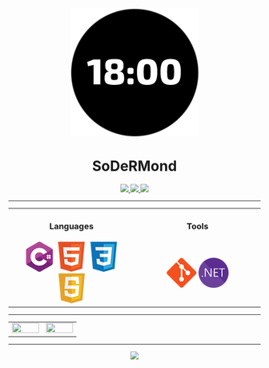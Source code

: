 <div align="center">
	<img src="src/images/sodermond.png" />
	<h1>SoDeRMond</h1>
</div>

<div align="center">
	<a target="blank" href="https://github.com/SoDeRMond">
		<img src="https://img.shields.io/badge/github-%2324292e.svg?&style=for-the-badge&logo=github&logoColor=white">
	</a>
	<a target="blank" href="https://stackoverflow.com/users/21290440">
		<img src="https://img.shields.io/badge/stackoverflow-%2324292e.svg?&style=for-the-badge&logo=stackoverflow&logoColor=white">
	</a>
	<a target="blank" href="https://leetcode.com/SoDeRMond">
		<img src="https://img.shields.io/badge/leetcode-%2324292e.svg?&style=for-the-badge&logo=leetcode&logoColor=white">
	</a>
</div>

***

<table>
	<tr>
		<td style="width:33%; text-align:center">
			<h3>Languages</h3>
		</td>
		<td style="width:33%; text-align:center">
			<h3>Tools</h3>
		</td>
	</tr>
	<tr height="120">
		<td style="width:33%; text-align:center">
			<img src="src/images/languages/csharp.png" title="C#" width="60" height="60" />
			<img src="src/images/languages/html.png" title="HTML" width="60" height="60" />
			<img src="src/images/languages/css.png" title="CSS" width="60" height="60" />
			<img src="src/images/languages/js.png" title="JS" width="60" height="60" />
		</td>
		<td style="width:33%; text-align:center">
			<img src="src/images/tools/git.png" title="Git" width="60" height="60" />
			<img src="src/images/tools/dotnet.png" title=".NET" width="60" height="60" />
		</td>
	</tr>
</table>

***

<table>
	<tr>
		<td style="width:25%; text-align:center">
			<img src="https://github-readme-stats.vercel.app/api?username=SoDeRMond&include_all_commits=true&theme=dracula&border_color=C0C0C0&show_icons=true" width="100%" height="100%" />
		</td>
		<td style="width:25%; text-align:center; vertical-align:top">
			<img src="https://github-readme-stats.vercel.app/api/top-langs?username=SoDeRMond&layout=compact&theme=dracula&border_color=C0C0C0&show_icons=true" width="100%" height="100%" />
		</td>
	</tr>
</table>

***

<div align="center">
	<img src="https://komarev.com/ghpvc/?username=SoDeRMond&style=for-the-badge" />
</div>
